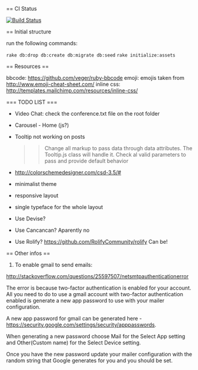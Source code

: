 == CI Status

[![Build Status](https://travis-ci.org/arturcp/arenah-rails.svg?branch=master)](https://travis-ci.org/arturcp/arenah-rails)

== Initial structure

run the following commands:

`rake db:drop db:create db:migrate db:seed`
`rake initialize:assets`


== Resources ==

bbcode: https://github.com/veger/ruby-bbcode
emoji: emojis taken from http://www.emoji-cheat-sheet.com/
inline css: http://templates.mailchimp.com/resources/inline-css/


=== TODO LIST ===

* Video Chat: check the conference.txt file on the root folder

* Carousel - Home (js?)
* Tooltip not working on posts
  >> Change all markup to pass data through data attributes. The Tooltip.js class will handle it.
  >> Check al valid parameters to pass and provide default behavior
* http://colorschemedesigner.com/csd-3.5/#
* minimalist theme
* responsive layout
* single typeface for the whole layout

* Use Devise?
* Use Cancancan? Aparently no
* Use Rolify? https://github.com/RolifyCommunity/rolify Can be!


== Other infos ==

1. To enable gmail to send emails:

http://stackoverflow.com/questions/25597507/netsmtpauthenticationerror

The error is because two-factor authentication is enabled for your account. All you need to do to use a gmail account with two-factor authentication enabled is generate a new app password to use with your mailer configuration.

A new app password for gmail can be generated here - https://security.google.com/settings/security/apppasswords.

When generating a new password choose Mail for the Select App setting and Other(Custom name) for the Select Device setting.

Once you have the new password update your mailer configuration with the random string that Google generates for you and you should be set.
